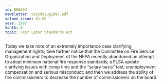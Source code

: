 ```yaml
---
id: 000393
newsletter: v01n05aug1997.pdf
volume_issue: 01-05
year: 1997
month: 8
topic: Fair Labor Standards Act
---
```


Today we take note of an extremely importance case clarifying management rights; take further notice that the  Committee on Fire Service Organization and Deployment of the NFPA recently abandoned an attempt to adopt minimum national fire response standards; a FLSA update clarifying issues with comp time and the “salary basis” test; unemployment compensation and serious misconduct; and then we address the ability of fire commissioners to decrease the number of commissioners on the board.